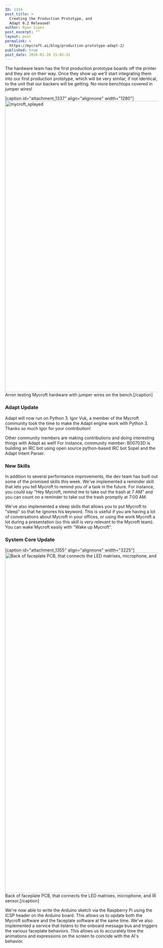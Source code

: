 ```yaml
---
ID: 1334
post_title: >
  Creating the Production Prototype, and
  Adapt 0.2 Released!
author: Ryan Sipes
post_excerpt: ""
layout: post
permalink: >
  https://mycroft.ai/blog/production-prototype-adapt-2/
published: true
post_date: 2016-01-20 15:05:31
---
```

The hardware team has the first production prototype boards off the printer and they are on their way. Once they show up we'll start integrating them into our first production prototype, which will be very similar, if not identical, to the unit that our backers will be getting. No more benchtops covered in jumper wires!

[caption id="attachment_1337" align="alignnone" width="1280"]<img class="alignnone size-full wp-image-1337" src="https://mycroft.ai/wp-content/uploads/2016/01/mycroft_splayed.jpg" alt="mycroft_splayed" width="1280" height="960" /> Arron testing Mycroft hardware with jumper wires on the bench.[/caption]
<h3>Adapt Update</h3>
Adapt will now run on Python 3. Igor Vuk, a member of the Mycroft community took the time to make the Adapt engine work with Python 3. Thanks so much Igor for your contribution!

Other community members are making contributions and doing interesting things with Adapt as well! For instance, community member: B00703D is building an IRC bot using open source python-based IRC bot Sopel and the Adapt Intent Parser.
<h3>New Skills</h3>
In addition to several performance improvements, the dev team has built out some of the promised skills this week. We've implemented a reminder skill that lets you tell Mycroft to remind you of a task in the future. For instance, you could say "Hey Mycroft, remind me to take out the trash at 7 AM" and you can count on a reminder to take out the trash promptly at 7:00 AM.

We've also implemented a sleep skills that allows you to put Mycroft to "sleep" so that he ignores his keyword. This is useful if you are having a lot of conversations about Mycroft in your offices, or using the work Mycroft a lot during a presentation (so this skill is very relevant to the Mycroft team). You can wake Mycroft easily with "Wake up Mycroft".
<h3>System Core Update</h3>
[caption id="attachment_1355" align="alignnone" width="3225"]<img class="alignnone size-full wp-image-1355" src="https://mycroft.ai/wp-content/uploads/2016/01/front_back.png" alt="Back of faceplate PCB, that connects the LED matrixes, microphone, and IR sensor." width="3225" height="1122" /> Back of faceplate PCB, that connects the LED matrixes, microphone, and IR sensor.[/caption]

We're now able to write the Arduino sketch via the Raspberry Pi using the ICSP header on the Arduino board. This allows us to update both the Mycroft software and the faceplate software at the same time. We've also implemented a service that listens to the onboard message bus and triggers the various faceplate behaviors. This allows us to accurately time the animations and expressions on the screen to coincide with the AI's behavior.